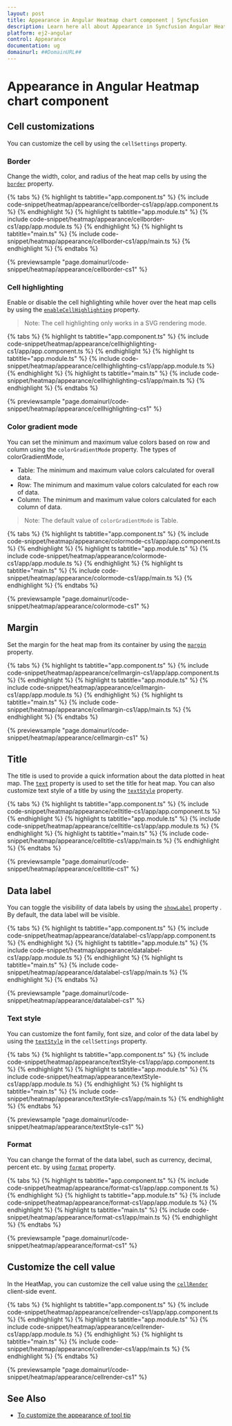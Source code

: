 ```yaml
---
layout: post
title: Appearance in Angular Heatmap chart component | Syncfusion
description: Learn here all about Appearance in Syncfusion Angular Heatmap chart component of Syncfusion Essential JS 2 and more.
platform: ej2-angular
control: Appearance 
documentation: ug
domainurl: ##DomainURL##
---
```


# Appearance in Angular Heatmap chart component

## Cell customizations

You can customize the cell by using the `cellSettings` property.

### Border

Change the width, color, and radius of the heat map cells by using the [`border`](https://ej2.syncfusion.com/angular/documentation/api/heatmap/cellSettings/#border) property.

{% tabs %}
{% highlight ts tabtitle="app.component.ts" %}
{% include code-snippet/heatmap/appearance/cellborder-cs1/app/app.component.ts %}
{% endhighlight %}
{% highlight ts tabtitle="app.module.ts" %}
{% include code-snippet/heatmap/appearance/cellborder-cs1/app/app.module.ts %}
{% endhighlight %}
{% highlight ts tabtitle="main.ts" %}
{% include code-snippet/heatmap/appearance/cellborder-cs1/app/main.ts %}
{% endhighlight %}
{% endtabs %}
  
{% previewsample "page.domainurl/code-snippet/heatmap/appearance/cellborder-cs1" %}

### Cell highlighting

Enable or disable the cell highlighting while hover over the heat map cells by using the [`enableCellHighlighting`](https://ej2.syncfusion.com/angular/documentation/api/heatmap/cellSettings/#enablecellhighlighting) property.

>Note: The cell highlighting only works in a SVG rendering mode.

{% tabs %}
{% highlight ts tabtitle="app.component.ts" %}
{% include code-snippet/heatmap/appearance/cellhighlighting-cs1/app/app.component.ts %}
{% endhighlight %}
{% highlight ts tabtitle="app.module.ts" %}
{% include code-snippet/heatmap/appearance/cellhighlighting-cs1/app/app.module.ts %}
{% endhighlight %}
{% highlight ts tabtitle="main.ts" %}
{% include code-snippet/heatmap/appearance/cellhighlighting-cs1/app/main.ts %}
{% endhighlight %}
{% endtabs %}
  
{% previewsample "page.domainurl/code-snippet/heatmap/appearance/cellhighlighting-cs1" %}

### Color gradient mode

You can set the minimum and maximum value colors based on row and column using the `colorGradientMode` property. The types of colorGradientMode,

* Table: The minimum and maximum value colors calculated for overall data.
* Row: The minimum and maximum value colors calculated for each row of data.
* Column: The minimum and maximum value colors calculated for each column of data.

>Note: The default value of `colorGradientMode` is Table.

{% tabs %}
{% highlight ts tabtitle="app.component.ts" %}
{% include code-snippet/heatmap/appearance/colormode-cs1/app/app.component.ts %}
{% endhighlight %}
{% highlight ts tabtitle="app.module.ts" %}
{% include code-snippet/heatmap/appearance/colormode-cs1/app/app.module.ts %}
{% endhighlight %}
{% highlight ts tabtitle="main.ts" %}
{% include code-snippet/heatmap/appearance/colormode-cs1/app/main.ts %}
{% endhighlight %}
{% endtabs %}
  
{% previewsample "page.domainurl/code-snippet/heatmap/appearance/colormode-cs1" %}

## Margin

Set the margin for the heat map from its container by using the [`margin`](https://ej2.syncfusion.com/angular/documentation/api/heatmap/#margin) property.

{% tabs %}
{% highlight ts tabtitle="app.component.ts" %}
{% include code-snippet/heatmap/appearance/cellmargin-cs1/app/app.component.ts %}
{% endhighlight %}
{% highlight ts tabtitle="app.module.ts" %}
{% include code-snippet/heatmap/appearance/cellmargin-cs1/app/app.module.ts %}
{% endhighlight %}
{% highlight ts tabtitle="main.ts" %}
{% include code-snippet/heatmap/appearance/cellmargin-cs1/app/main.ts %}
{% endhighlight %}
{% endtabs %}
  
{% previewsample "page.domainurl/code-snippet/heatmap/appearance/cellmargin-cs1" %}

## Title

The title is used to provide a quick information about the data plotted in heat map. The [`text`](https://ej2.syncfusion.com/angular/documentation/api/heatmap/title/#text) property is used to set the title for heat map. You can also customize text style of a title by using the [`textStyle`](https://ej2.syncfusion.com/angular/documentation/api/heatmap/title/#textstyle) property.

{% tabs %}
{% highlight ts tabtitle="app.component.ts" %}
{% include code-snippet/heatmap/appearance/celltitle-cs1/app/app.component.ts %}
{% endhighlight %}
{% highlight ts tabtitle="app.module.ts" %}
{% include code-snippet/heatmap/appearance/celltitle-cs1/app/app.module.ts %}
{% endhighlight %}
{% highlight ts tabtitle="main.ts" %}
{% include code-snippet/heatmap/appearance/celltitle-cs1/app/main.ts %}
{% endhighlight %}
{% endtabs %}
  
{% previewsample "page.domainurl/code-snippet/heatmap/appearance/celltitle-cs1" %}

## Data label

You can toggle the visibility of data labels by using the [`showLabel`](https://ej2.syncfusion.com/angular/documentation/api/heatmap/cellSettings/#showlabel) property . By default, the data label will be visible.

{% tabs %}
{% highlight ts tabtitle="app.component.ts" %}
{% include code-snippet/heatmap/appearance/datalabel-cs1/app/app.component.ts %}
{% endhighlight %}
{% highlight ts tabtitle="app.module.ts" %}
{% include code-snippet/heatmap/appearance/datalabel-cs1/app/app.module.ts %}
{% endhighlight %}
{% highlight ts tabtitle="main.ts" %}
{% include code-snippet/heatmap/appearance/datalabel-cs1/app/main.ts %}
{% endhighlight %}
{% endtabs %}
  
{% previewsample "page.domainurl/code-snippet/heatmap/appearance/datalabel-cs1" %}

### Text style

You can customize the font family, font size, and color of the data label by using the [`textStyle`](https://ej2.syncfusion.com/angular/documentation/api/heatmap/cellSettings/#textstyle) in the `cellSettings` property.

{% tabs %}
{% highlight ts tabtitle="app.component.ts" %}
{% include code-snippet/heatmap/appearance/textStyle-cs1/app/app.component.ts %}
{% endhighlight %}
{% highlight ts tabtitle="app.module.ts" %}
{% include code-snippet/heatmap/appearance/textStyle-cs1/app/app.module.ts %}
{% endhighlight %}
{% highlight ts tabtitle="main.ts" %}
{% include code-snippet/heatmap/appearance/textStyle-cs1/app/main.ts %}
{% endhighlight %}
{% endtabs %}
  
{% previewsample "page.domainurl/code-snippet/heatmap/appearance/textStyle-cs1" %}

### Format

You can change the format of the data label, such as currency, decimal, percent etc. by using [`format`](https://ej2.syncfusion.com/angular/documentation/api/heatmap/cellSettings/#format) property.

{% tabs %}
{% highlight ts tabtitle="app.component.ts" %}
{% include code-snippet/heatmap/appearance/format-cs1/app/app.component.ts %}
{% endhighlight %}
{% highlight ts tabtitle="app.module.ts" %}
{% include code-snippet/heatmap/appearance/format-cs1/app/app.module.ts %}
{% endhighlight %}
{% highlight ts tabtitle="main.ts" %}
{% include code-snippet/heatmap/appearance/format-cs1/app/main.ts %}
{% endhighlight %}
{% endtabs %}
  
{% previewsample "page.domainurl/code-snippet/heatmap/appearance/format-cs1" %}

## Customize the cell value

In the HeatMap, you can customize the cell value using the [`cellRender`](https://ej2.syncfusion.com/angular/documentation/api/heatmap/#cellrender) client-side event.

{% tabs %}
{% highlight ts tabtitle="app.component.ts" %}
{% include code-snippet/heatmap/appearance/cellrender-cs1/app/app.component.ts %}
{% endhighlight %}
{% highlight ts tabtitle="app.module.ts" %}
{% include code-snippet/heatmap/appearance/cellrender-cs1/app/app.module.ts %}
{% endhighlight %}
{% highlight ts tabtitle="main.ts" %}
{% include code-snippet/heatmap/appearance/cellrender-cs1/app/main.ts %}
{% endhighlight %}
{% endtabs %}
  
{% previewsample "page.domainurl/code-snippet/heatmap/appearance/cellrender-cs1" %}

## See Also

* [To customize the appearance of tool tip](./tooltip/#customize-the-appearance-of-tooltip)